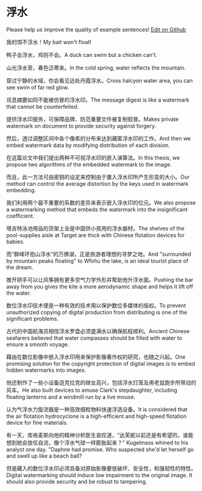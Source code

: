 # 浮水

Please help us improve the quality of example sentences! [Edit on Github](https://github.com/jiyushe/jiyu-example-sentence-source/blob/main/chinese/fushui.md)

<p><span class="chinese">我的饵不浮水！</span><span class="english">My bait won't float!</span></p>

<p><span class="chinese">鸭子会浮水，鸡则不会。</span><span class="english">A duck can swim but a chicken can't.</span></p>

<p><span class="chinese">山光浮水至，春色泛寒来。</span><span class="english">In the cold spring, water reflects the mountain.</span></p>

<p><span class="chinese">穿过宁静的水域，你会看见远处丹霞浮水。</span><span class="english">Cross halcyon water area, you can see swim of far red glow.</span></p>

<p><span class="chinese">讯息摘要如同不能被仿冒的浮水印。</span><span class="english">The message digest is like a watermark that cannot be counterfeited.</span></p>

<p><span class="chinese">提供浮水印服务，可保障品牌、防范重要文件被复制假冒。</span><span class="english">Makes private watermark on document to provide security against forgery.</span></p>

<p><span class="chinese">然后，透过调整区间中各个像素的分布来达到藏匿浮水印的工作。</span><span class="english">And then we embed watermark data by modifying distribution of each division.</span></p>

<p><span class="chinese">在这篇论文中我们提出两种不可视浮水印的嵌入演算法。</span><span class="english">In this thesis, we propose two algorithms of the embedded watermark to the image.</span></p>

<p><span class="chinese">而且，此一方法可由密钥的设定来控制由于置入浮水印所产生形变的大小。</span><span class="english">Our method can control the average distortion by the keys used in watermark embedding.</span></p>

<p><span class="chinese">我们利用两个最不重要的系数的差异来表示嵌入浮水印的位元。</span><span class="english">We also propose a watermarking method that embeds the watermark into the insignificant coefficient.</span></p>

<p><span class="chinese">塔吉特泳池用品的货架上全是中国供小孩用的浮水器材。</span><span class="english">The shelves of the pool-supplies aisle at Target are thick with Chinese flotation devices for babies.</span></p>

<p><span class="chinese">而“群峰环抱山浮水”的万佛湖，正是旅游者理想的寻梦之地。</span><span class="english">And "surrounded by mountain peaks floating" to Wfohu the lake, is an ideal tourist place of the dream.</span></p>

<p><span class="chinese">推开把手可以让风筝拥有更多空气力学外形并帮助他升浮水面。</span><span class="english">Pushing the bar away from you gives the kite a more aerodynamic shape and helps it lift off the water.</span></p>

<p><span class="chinese">数位浮水印技术便是一种有效的技术用以保护数位多媒体的版权。</span><span class="english">To prevent unauthorized copying of digital production from distributing is one of the significant problems.</span></p>

<p><span class="chinese">古代的中国航海员相信浮水罗盘必须盛满水以确保航程顺利。</span><span class="english">Ancient Chinese seafarers believed that water compasses should be filled with water to ensure a smooth voyage.</span></p>

<p><span class="chinese">藉由在数位影像中嵌入浮水印用来保护影像著作权的研究，也随之兴起。</span><span class="english">One promising solution for the copyright protection of digital images is to embed hidden watermarks into images.</span></p>

<p><span class="chinese">他还制作了一些小设备逗克拉克的继女高兴，包括浮水灯笼及用老鼠跑步所带动的风车。</span><span class="english">He also built devices to amuse Clark's stepdaughter, including floating lanterns and a windmill run by a live mouse.</span></p>

<p><span class="chinese">认为气浮水力旋流器是一种高效细粒物料快速浮选设备。</span><span class="english">It is considered that the air flotation hydrocyclone is a high-efficient and high-speed flotation device for fine materials.</span></p>

<p><span class="chinese">有一天，库格麦斯向他的精神分析医生哀叹道，“达芙妮以前还是有希望的，谁能想到她会放任自流，像个浮水气球一样膨胀起来？</span><span class="english">" Kugelmass whined to his analyst one day. "Daphne had promise. Who suspected she'd let herself go and swell up like a beach ball?</span></p>

<p><span class="chinese">但是藏入的数位浮水印必须具备对原始影像要低破坏、安全性，和强韧性的特性。</span><span class="english">Digital watermarking should induce low impairment to the original image. It should also provide security and be robust to tampering.</span></p>

